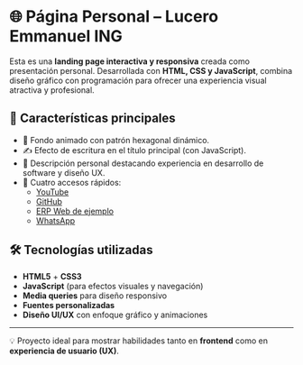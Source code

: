 # 🌐 Página Personal – Lucero Emmanuel ING

Esta es una **landing page interactiva y responsiva** creada como presentación personal. Desarrollada con **HTML, CSS y JavaScript**, combina diseño gráfico con programación para ofrecer una experiencia visual atractiva y profesional.

## 🧩 Características principales

- 🎨 Fondo animado con patrón hexagonal dinámico.
- ✍️ Efecto de escritura en el título principal (con JavaScript).
- 📄 Descripción personal destacando experiencia en desarrollo de software y diseño UX.
- 🔗 Cuatro accesos rápidos:
  - [YouTube](https://www.youtube.com/@luceroemmanueling/playlists)
  - [GitHub](https://github.com/immanuel448)
  - [ERP Web de ejemplo](https://puntodeventa2023.epizy.com)
  - [WhatsApp](https://wa.me/528117147350)

## 🛠️ Tecnologías utilizadas

- **HTML5** + **CSS3**
- **JavaScript** (para efectos visuales y navegación)
- **Media queries** para diseño responsivo
- **Fuentes personalizadas**
- **Diseño UI/UX** con enfoque gráfico y animaciones

---

💡 Proyecto ideal para mostrar habilidades tanto en **frontend** como en **experiencia de usuario (UX)**.

